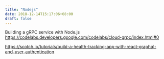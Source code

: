 ```yaml
---
title: "Nodejs"
date: 2018-12-14T15:17:06+08:00
draft: false
---
```


Building a gRPC service with Node.js  
https://codelabs.developers.google.com/codelabs/cloud-grpc/index.html#0

https://scotch.io/tutorials/build-a-health-tracking-app-with-react-graphql-and-user-authentication

